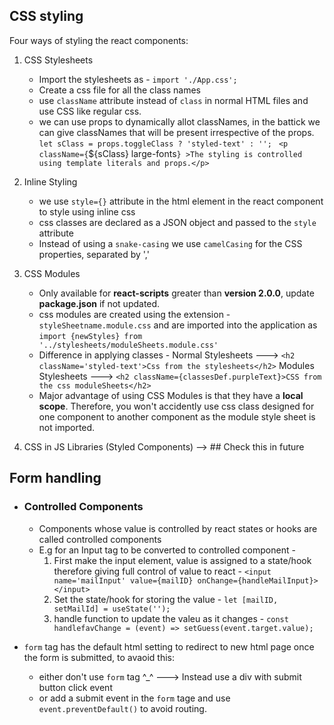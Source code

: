 ## CSS styling

Four ways of styling the react components:
1. CSS Stylesheets
    - Import the stylesheets as - `import './App.css';`
    - Create a css file for all the class names
    - use `className` attribute instead of `class` in normal HTML files and use CSS like regular css.
    - we can use props to dynamically allot classNames, in the battick we can give classNames that will be present      irrespective of the props.
        `let sClass = props.toggleClass ? 'styled-text' : '';` 
        ` <p className={`${sClass} large-fonts`} >The styling is controlled using template literals and props.</p>`

2. Inline Styling
    - we use `style={}` attribute in the html element in the react component to style using inline css
    - css classes are declared as a JSON object and passed to the `style` attribute
    - Instead of using a `snake-casing` we use `camelCasing` for the CSS properties, separated by ','

3. CSS Modules
    - Only available for **react-scripts** greater than **version 2.0.0**, update **package.json** if not updated.
    - css modules are created using the extension - `styleSheetname.module.css` and are imported into the application as 
        `import {newStyles} from '../stylesheets/moduleSheets.module.css'`
    - Difference in applying classes - 
        Normal Stylesheets ---> `<h2 className='styled-text'>Css from the stylesheets</h2>`
        Modules Stylesheets ---> `<h2 className={classesDef.purpleText}>CSS from the css moduleSheets</h2>`
    - Major advantage of using CSS Modules is that they have a **local scope**. Therefore, you won't accidently use css class designed for one component to another component as the module style sheet is not imported.
    
4. CSS in JS Libraries (Styled Components) --> ## Check this in future

## Form handling

- ### Controlled Components
    - Components whose value is controlled by react states or hooks are called controlled components
    - E.g for an Input tag to be converted to controlled component - 
        1. First make the input element, value is assigned to a state/hook therefore giving full control of value to react - 
            `<input name='mailInput' value={mailID} onChange={handleMailInput}></input>`
        2. Set the state/hook for storing the value - 
            `let [mailID, setMailId] = useState('');`
        3. handle function to update the valeu as it changes - 
            `const handlefavChange = (event) => setGuess(event.target.value);`

- `form` tag has the default html setting to redirect to new html page once the form is submitted, to avaoid this:
    - either don't use `form` tag  ^_^    ---> Instead use a div with submit button click event  
    - or add a submit event in the `form` tage and use `event.preventDefault()` to avoid routing.
